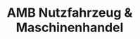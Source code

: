 ---
title: "AMB Nutzfahrzeug & Maschinenhandel"
url: /lengenbostel/amb-nutzfahrzeug-und-maschinenhandel/
shop: Autohaus
---